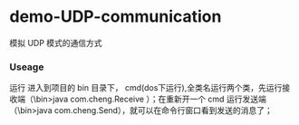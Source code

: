 # demo-UDP-communication
模拟 UDP 模式的通信方式


### Useage
运行
进入到项目的 bin 目录下， cmd(dos下运行),全类名运行两个类，先运行接收端（\bin>java com.cheng.Receive ）；在重新开一个 cmd 运行发送端（\bin>java com.cheng.Send），就可以在命令行窗口看到发送的消息了；
